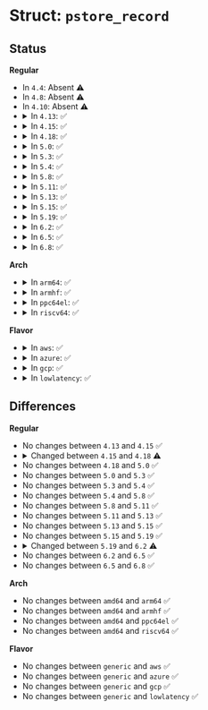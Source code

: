 # Struct: <code>pstore_record</code>

## Status
<b>Regular</b>
<ul>
<li>
In <code>4.4</code>: Absent ⚠️
</li>
<li>
In <code>4.8</code>: Absent ⚠️
</li>
<li>
In <code>4.10</code>: Absent ⚠️
</li>
<li>
<details>
<summary>In <code>4.13</code>: ✅</summary>

```c
struct pstore_record {
    struct pstore_info *psi;
    enum pstore_type_id type;
    u64 id;
    struct timespec time;
    char *buf;
    ssize_t size;
    ssize_t ecc_notice_size;
    int count;
    enum kmsg_dump_reason reason;
    unsigned int part;
    bool compressed;
};
```
</details>
</li>
<li>
<details>
<summary>In <code>4.15</code>: ✅</summary>

```c
struct pstore_record {
    struct pstore_info *psi;
    enum pstore_type_id type;
    u64 id;
    struct timespec time;
    char *buf;
    ssize_t size;
    ssize_t ecc_notice_size;
    int count;
    enum kmsg_dump_reason reason;
    unsigned int part;
    bool compressed;
};
```
</details>
</li>
<li>
<details>
<summary>In <code>4.18</code>: ✅</summary>

```c
struct pstore_record {
    struct pstore_info *psi;
    enum pstore_type_id type;
    u64 id;
    struct timespec64 time;
    char *buf;
    ssize_t size;
    ssize_t ecc_notice_size;
    int count;
    enum kmsg_dump_reason reason;
    unsigned int part;
    bool compressed;
};
```
</details>
</li>
<li>
<details>
<summary>In <code>5.0</code>: ✅</summary>

```c
struct pstore_record {
    struct pstore_info *psi;
    enum pstore_type_id type;
    u64 id;
    struct timespec64 time;
    char *buf;
    ssize_t size;
    ssize_t ecc_notice_size;
    int count;
    enum kmsg_dump_reason reason;
    unsigned int part;
    bool compressed;
};
```
</details>
</li>
<li>
<details>
<summary>In <code>5.3</code>: ✅</summary>

```c
struct pstore_record {
    struct pstore_info *psi;
    enum pstore_type_id type;
    u64 id;
    struct timespec64 time;
    char *buf;
    ssize_t size;
    ssize_t ecc_notice_size;
    int count;
    enum kmsg_dump_reason reason;
    unsigned int part;
    bool compressed;
};
```
</details>
</li>
<li>
<details>
<summary>In <code>5.4</code>: ✅</summary>

```c
struct pstore_record {
    struct pstore_info *psi;
    enum pstore_type_id type;
    u64 id;
    struct timespec64 time;
    char *buf;
    ssize_t size;
    ssize_t ecc_notice_size;
    int count;
    enum kmsg_dump_reason reason;
    unsigned int part;
    bool compressed;
};
```
</details>
</li>
<li>
<details>
<summary>In <code>5.8</code>: ✅</summary>

```c
struct pstore_record {
    struct pstore_info *psi;
    enum pstore_type_id type;
    u64 id;
    struct timespec64 time;
    char *buf;
    ssize_t size;
    ssize_t ecc_notice_size;
    int count;
    enum kmsg_dump_reason reason;
    unsigned int part;
    bool compressed;
};
```
</details>
</li>
<li>
<details>
<summary>In <code>5.11</code>: ✅</summary>

```c
struct pstore_record {
    struct pstore_info *psi;
    enum pstore_type_id type;
    u64 id;
    struct timespec64 time;
    char *buf;
    ssize_t size;
    ssize_t ecc_notice_size;
    int count;
    enum kmsg_dump_reason reason;
    unsigned int part;
    bool compressed;
};
```
</details>
</li>
<li>
<details>
<summary>In <code>5.13</code>: ✅</summary>

```c
struct pstore_record {
    struct pstore_info *psi;
    enum pstore_type_id type;
    u64 id;
    struct timespec64 time;
    char *buf;
    ssize_t size;
    ssize_t ecc_notice_size;
    int count;
    enum kmsg_dump_reason reason;
    unsigned int part;
    bool compressed;
};
```
</details>
</li>
<li>
<details>
<summary>In <code>5.15</code>: ✅</summary>

```c
struct pstore_record {
    struct pstore_info *psi;
    enum pstore_type_id type;
    u64 id;
    struct timespec64 time;
    char *buf;
    ssize_t size;
    ssize_t ecc_notice_size;
    int count;
    enum kmsg_dump_reason reason;
    unsigned int part;
    bool compressed;
};
```
</details>
</li>
<li>
<details>
<summary>In <code>5.19</code>: ✅</summary>

```c
struct pstore_record {
    struct pstore_info *psi;
    enum pstore_type_id type;
    u64 id;
    struct timespec64 time;
    char *buf;
    ssize_t size;
    ssize_t ecc_notice_size;
    int count;
    enum kmsg_dump_reason reason;
    unsigned int part;
    bool compressed;
};
```
</details>
</li>
<li>
<details>
<summary>In <code>6.2</code>: ✅</summary>

```c
struct pstore_record {
    struct pstore_info *psi;
    enum pstore_type_id type;
    u64 id;
    struct timespec64 time;
    char *buf;
    ssize_t size;
    ssize_t ecc_notice_size;
    void *priv;
    int count;
    enum kmsg_dump_reason reason;
    unsigned int part;
    bool compressed;
};
```
</details>
</li>
<li>
<details>
<summary>In <code>6.5</code>: ✅</summary>

```c
struct pstore_record {
    struct pstore_info *psi;
    enum pstore_type_id type;
    u64 id;
    struct timespec64 time;
    char *buf;
    ssize_t size;
    ssize_t ecc_notice_size;
    void *priv;
    int count;
    enum kmsg_dump_reason reason;
    unsigned int part;
    bool compressed;
};
```
</details>
</li>
<li>
<details>
<summary>In <code>6.8</code>: ✅</summary>

```c
struct pstore_record {
    struct pstore_info *psi;
    enum pstore_type_id type;
    u64 id;
    struct timespec64 time;
    char *buf;
    ssize_t size;
    ssize_t ecc_notice_size;
    void *priv;
    int count;
    enum kmsg_dump_reason reason;
    unsigned int part;
    bool compressed;
};
```
</details>
</li>
</ul>
<b>Arch</b>
<ul>
<li>
<details>
<summary>In <code>arm64</code>: ✅</summary>

```c
struct pstore_record {
    struct pstore_info *psi;
    enum pstore_type_id type;
    u64 id;
    struct timespec64 time;
    char *buf;
    ssize_t size;
    ssize_t ecc_notice_size;
    int count;
    enum kmsg_dump_reason reason;
    unsigned int part;
    bool compressed;
};
```
</details>
</li>
<li>
<details>
<summary>In <code>armhf</code>: ✅</summary>

```c
struct pstore_record {
    struct pstore_info *psi;
    enum pstore_type_id type;
    u64 id;
    struct timespec64 time;
    char *buf;
    ssize_t size;
    ssize_t ecc_notice_size;
    int count;
    enum kmsg_dump_reason reason;
    unsigned int part;
    bool compressed;
};
```
</details>
</li>
<li>
<details>
<summary>In <code>ppc64el</code>: ✅</summary>

```c
struct pstore_record {
    struct pstore_info *psi;
    enum pstore_type_id type;
    u64 id;
    struct timespec64 time;
    char *buf;
    ssize_t size;
    ssize_t ecc_notice_size;
    int count;
    enum kmsg_dump_reason reason;
    unsigned int part;
    bool compressed;
};
```
</details>
</li>
<li>
<details>
<summary>In <code>riscv64</code>: ✅</summary>

```c
struct pstore_record {
    struct pstore_info *psi;
    enum pstore_type_id type;
    u64 id;
    struct timespec64 time;
    char *buf;
    ssize_t size;
    ssize_t ecc_notice_size;
    int count;
    enum kmsg_dump_reason reason;
    unsigned int part;
    bool compressed;
};
```
</details>
</li>
</ul>
<b>Flavor</b>
<ul>
<li>
<details>
<summary>In <code>aws</code>: ✅</summary>

```c
struct pstore_record {
    struct pstore_info *psi;
    enum pstore_type_id type;
    u64 id;
    struct timespec64 time;
    char *buf;
    ssize_t size;
    ssize_t ecc_notice_size;
    int count;
    enum kmsg_dump_reason reason;
    unsigned int part;
    bool compressed;
};
```
</details>
</li>
<li>
<details>
<summary>In <code>azure</code>: ✅</summary>

```c
struct pstore_record {
    struct pstore_info *psi;
    enum pstore_type_id type;
    u64 id;
    struct timespec64 time;
    char *buf;
    ssize_t size;
    ssize_t ecc_notice_size;
    int count;
    enum kmsg_dump_reason reason;
    unsigned int part;
    bool compressed;
};
```
</details>
</li>
<li>
<details>
<summary>In <code>gcp</code>: ✅</summary>

```c
struct pstore_record {
    struct pstore_info *psi;
    enum pstore_type_id type;
    u64 id;
    struct timespec64 time;
    char *buf;
    ssize_t size;
    ssize_t ecc_notice_size;
    int count;
    enum kmsg_dump_reason reason;
    unsigned int part;
    bool compressed;
};
```
</details>
</li>
<li>
<details>
<summary>In <code>lowlatency</code>: ✅</summary>

```c
struct pstore_record {
    struct pstore_info *psi;
    enum pstore_type_id type;
    u64 id;
    struct timespec64 time;
    char *buf;
    ssize_t size;
    ssize_t ecc_notice_size;
    int count;
    enum kmsg_dump_reason reason;
    unsigned int part;
    bool compressed;
};
```
</details>
</li>
</ul>

## Differences
<b>Regular</b>
<ul>
<li>
No changes between <code>4.13</code> and <code>4.15</code> ✅
</li>
<li>
<details>
<summary>Changed between <code>4.15</code> and <code>4.18</code> ⚠️</summary>
<ul>
<li>
<b>Field type changed. </b>
<code>struct timespec time</code> ➡️ <code>struct timespec64 time</code>
</li>
</ul>
</details>
</li>
<li>
No changes between <code>4.18</code> and <code>5.0</code> ✅
</li>
<li>
No changes between <code>5.0</code> and <code>5.3</code> ✅
</li>
<li>
No changes between <code>5.3</code> and <code>5.4</code> ✅
</li>
<li>
No changes between <code>5.4</code> and <code>5.8</code> ✅
</li>
<li>
No changes between <code>5.8</code> and <code>5.11</code> ✅
</li>
<li>
No changes between <code>5.11</code> and <code>5.13</code> ✅
</li>
<li>
No changes between <code>5.13</code> and <code>5.15</code> ✅
</li>
<li>
No changes between <code>5.15</code> and <code>5.19</code> ✅
</li>
<li>
<details>
<summary>Changed between <code>5.19</code> and <code>6.2</code> ⚠️</summary>
<ul>
<li>
<b>Field added. </b>
<code>void *priv</code>
</li>
</ul>
</details>
</li>
<li>
No changes between <code>6.2</code> and <code>6.5</code> ✅
</li>
<li>
No changes between <code>6.5</code> and <code>6.8</code> ✅
</li>
</ul>
<b>Arch</b>
<ul>
<li>
No changes between <code>amd64</code> and <code>arm64</code> ✅
</li>
<li>
No changes between <code>amd64</code> and <code>armhf</code> ✅
</li>
<li>
No changes between <code>amd64</code> and <code>ppc64el</code> ✅
</li>
<li>
No changes between <code>amd64</code> and <code>riscv64</code> ✅
</li>
</ul>
<b>Flavor</b>
<ul>
<li>
No changes between <code>generic</code> and <code>aws</code> ✅
</li>
<li>
No changes between <code>generic</code> and <code>azure</code> ✅
</li>
<li>
No changes between <code>generic</code> and <code>gcp</code> ✅
</li>
<li>
No changes between <code>generic</code> and <code>lowlatency</code> ✅
</li>
</ul>
